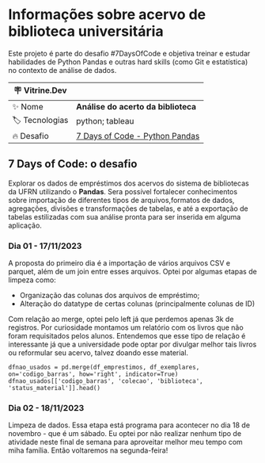 # Informações sobre acervo de biblioteca universitária

Este projeto é parte do desafio #7DaysOfCode e objetiva treinar e estudar habilidades de Python Pandas e outras hard skills (como Git e estatística) no contexto de análise de dados.

| :placard: Vitrine.Dev |     |
| -------------  | --- |
| :sparkles: Nome        | **Análise do acerto da biblioteca**
| :label: Tecnologias | python; tableau
| :fire: Desafio     | [7 Days of Code - Python Pandas](https://7daysofcode.io/matricula/pandas)

## 7 Days of Code: o desafio
  Explorar os dados de empréstimos dos acervos do sistema de bibliotecas da UFRN utilizando o **Pandas**. Sera possível fortalecer conhecimentos sobre importação de diferentes tipos de arquivos,formatos de dados, agregações, divisões e transformações de tabelas, e até a exportação de tabelas estilizadas com sua análise pronta para ser inserida em alguma aplicação.

  ### Dia 01 - 17/11/2023
  A proposta do primeiro dia é a importação de vários arquivos CSV e parquet, além de um join entre esses arquivos. 
  Optei por algumas etapas de limpeza como:

  - Organização das colunas dos arquivos de empréstimo;
  - Alteração do datatype de certas colunas (principalmente colunas de ID)

  Com relação ao merge, optei pelo left já que perdemos apenas 3k de registros. Por curiosidade montamos um relatório com os livros que não foram requisitados pelos alunos.
  Entendemos que esse tipo de relação é interessante já que a universidade pode optar por divulgar melhor tais livros ou reformular seu acervo, talvez doando esse material.
  
  ```
  dfnao_usados = pd.merge(df_emprestimos, df_exemplares, on='codigo_barras', how='right', indicator=True)
  dfnao_usados[['codigo_barras', 'colecao', 'biblioteca', 'status_material']].head()
  ```

  ### Dia 02 - 18/11/2023
  Limpeza de dados. Essa etapa está programa para acontecer no dia 18 de novembro - que é um sábado. Eu optei por não realizar nenhum tipo de atividade neste final de semana para aproveitar melhor meu tempo com miha família. Então voltaremos na segunda-feira!
